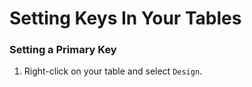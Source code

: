 # Setting Keys In Your Tables

### Setting a Primary Key
1. Right-click on your table and select `Design`.
